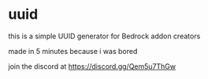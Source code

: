 # uuid
this is a simple UUID generator for Bedrock addon creators

made in 5 minutes because i was bored

join the discord at https://discord.gg/Qem5u7ThGw
